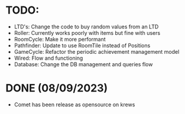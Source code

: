 TODO:
====

- LTD's: Change the code to buy random values from an LTD
- Roller: Currently works poorly with items but fine with users
- RoomCycle: Make it more performant
- Pathfinder: Update to use RoomTile instead of Positions
- GameCycle: Refactor the periodic achievement management model
- Wired: Flow and functioning
- Database: Change the DB management and queries flow

DONE (08/09/2023)
====

- Comet has been release as opensource on krews
